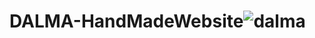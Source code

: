 # DALMA-HandMadeWebsite![dalma](https://user-images.githubusercontent.com/89341312/169148046-7b982452-6b93-4d09-b0e7-35ba27e9a6ed.png)
